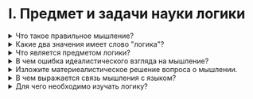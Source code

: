 # I. Предмет и задачи науки логики

<details>
  <summary>Что такое правильное мышление?</summary>

Мышление являющееся обоснованным, последовательным, не противоречивым и определенным.

</details>

<details>
  <summary>Какие два значения имеет слово "логика"?</summary>

Слово логика происходит от древнегреческого логос.

Значения:
1. Мышление, мысль
2. Слово, в котором выражена мысль

</details>

<details>
  <summary>Что является предметом логики?</summary>

Законы и формы правильного мышления.

</details>

<details>
  <summary>В чем ошибка идеалистического взгляда на мышление?</summary>

Мышление не может существовать само по себе. Оно является отображением материального мира в человеческой голове.

</details>

<details>
  <summary>Изложите материеалистическое решение вопроса о мышлении.</summary>

Мышление это свойство высокоорганизованной материи, а именно свойство мозга.

</details>

<details>
  <summary>В чем выражается связь мышления с языком?</summary>

Без материальной языковой оболочки мысль не могла бы ни возникнуть ни существовать. Какие бы мысли не возникали они всегда облечены в слова, языкавые термины и фразы.

</details>

<details>
  <summary>Для чего необходимо изучать логику?</summary>

Что бы научиться стройно и последовательно излогать свои мысли, правильно пользоваться логическими формами.

</details>
